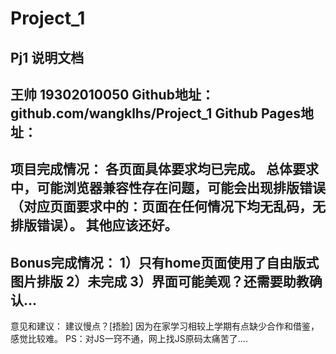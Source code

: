 # Project_1
Pj1 说明文档
------------------------------
王帅  19302010050
Github地址：github.com/wangklhs/Project_1
Github Pages地址：
------------------------------
项目完成情况：
各页面具体要求均已完成。
总体要求中，可能浏览器兼容性存在问题，可能会出现排版错误（对应页面要求中的：页面在任何情况下均无乱码，无排版错误）。
其他应该还好。
------------------------------
Bonus完成情况：
1）只有home页面使用了自由版式图片排版
2）未完成
3）界面可能美观？还需要助教确认...
------------------------------
意见和建议：
建议慢点？[捂脸] 因为在家学习相较上学期有点缺少合作和借鉴，感觉比较难。
PS：对JS一窍不通，网上找JS原码太痛苦了....
